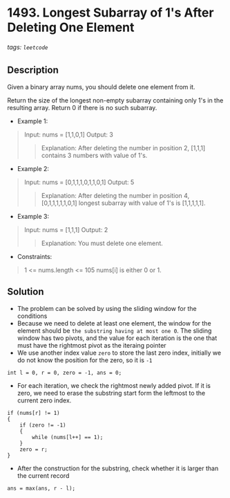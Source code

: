 # 1493. Longest Subarray of 1's After Deleting One Element
###### tags: `leetcode`
## Description
Given a binary array nums, you should delete one element from it.

Return the size of the longest non-empty subarray containing only 1's in the resulting array. Return 0 if there is no such subarray.

- Example 1:

>Input: nums = [1,1,0,1]
Output: 3
>>Explanation: After deleting the number in position 2, [1,1,1] contains 3 numbers with value of 1's.

- Example 2:

>Input: nums = [0,1,1,1,0,1,1,0,1]
Output: 5
>>Explanation: After deleting the number in position 4, [0,1,1,1,1,1,0,1] longest subarray with value of 1's is [1,1,1,1,1].

- Example 3:

>Input: nums = [1,1,1]
Output: 2
>>Explanation: You must delete one element.

- Constraints:

>1 <= nums.length <= 105
nums[i] is either 0 or 1.

## Solution
- The problem can be solved by using the sliding window for the conditions
- Because we need to delete at least one element, the window for the element should be `the substring having at most one 0`. The sliding window has two pivots, and the value for each iteration is the one that must have the rightmost pivot as the iteraing pointer
- We use another index value `zero` to store the last zero index, initially we do not know the position for the zero, so it is `-1`
```cpp=
int l = 0, r = 0, zero = -1, ans = 0;
```
- For each iteration, we check the rightmost newly added pivot. If it is zero, we need to erase the substring start form the leftmost to the current zero index.
```cpp=
if (nums[r] != 1)
{
    if (zero != -1)
    {
        while (nums[l++] == 1);
    }
    zero = r;
}
```
- After the construction for the substring, check whether it is larger than the current record
```cpp=
ans = max(ans, r - l);
```
